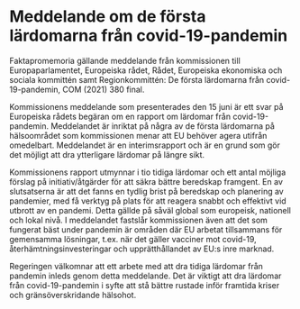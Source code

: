 # Meddelande om de första lärdomarna från covid-19-pandemin

Faktapromemoria gällande meddelande från kommissionen till Europaparlamentet, Europeiska rådet, Rådet, Europeiska ekonomiska och sociala kommittén samt Regionkommittén: De första lärdomarna från covid-19-pandemin, COM (2021) 380 final.

Kommissionens meddelande som presenterades den 15 juni är ett svar på Europeiska rådets begäran om en rapport om lärdomar från covid-19-pandemin. Meddelandet är inriktat på några av de första lärdomarna på hälsoområdet som kommissionen menar att EU behöver agera utifrån omedelbart. Meddelandet är en interimsrapport och är en grund som gör det möjligt att dra ytterligare lärdomar på längre sikt.

Kommissionens rapport utmynnar i tio tidiga lärdomar och ett antal möjliga förslag på initiativ/åtgärder för att säkra bättre beredskap framgent. En av slutsatserna är att det fanns en tydlig brist på beredskap och planering av pandemier, med få verktyg på plats för att reagera snabbt och effektivt vid utbrott av en pandemi. Detta gällde på såväl global som europeisk, nationell och lokal nivå. I meddelandet fastslår kommissionen även att det som fungerat bäst under pandemin är områden där EU arbetat tillsammans för gemensamma lösningar, t.ex. när det gäller vacciner mot covid-19, återhämtningsinvesteringar och upprätthållandet av EU:s inre marknad.

Regeringen välkomnar att ett arbete med att dra tidiga lärdomar från pandemin inleds genom detta meddelande. Det är viktigt att dra lärdomar från covid-19-pandemin i syfte att stå bättre rustade inför framtida kriser och gränsöverskridande hälsohot.
